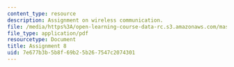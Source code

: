 ```yaml
---
content_type: resource
description: Assignment on wireless communication.
file: /media/https%3A/open-learning-course-data-rc.s3.amazonaws.com/mas-863-how-to-make-almost-anything-fall-2002/7e677b3b5b8f69b25b267547c2074301_assignment8.pdf
file_type: application/pdf
resourcetype: Document
title: Assignment 8
uid: 7e677b3b-5b8f-69b2-5b26-7547c2074301
---
```

